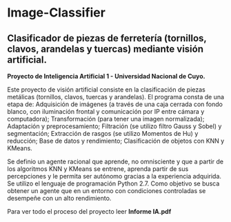 # Image-Classifier

## Clasificador de piezas de ferretería (tornillos, clavos, arandelas y tuercas) mediante visión artificial.

**Proyecto de Inteligencia Artificial 1 - Universidad Nacional de Cuyo.**

Este proyecto de visión artificial consiste en la clasificación de piezas metálicas (tornillos, clavos, tuercas y arandelas). 
El programa consta de una etapa de: Adquisición de imágenes (a través de una caja cerrada con fondo blanco, con iluminación frontal y comunicación por IP 
entre cámara y computadora); Transformación (para tener una imagen normalizada); Adaptación y preprocesamiento; Filtración (se utilizo filtro Gauss y Sobel) 
y segmentación; Extracción de rasgos (se utilizo Momentos de Hu) y reducción; Base de datos y rendimiento; Clasificación de objetos con KNN y KMeans. 

Se definio un agente racional que aprende, no omnisciente y que a partir de los algoritmos KNN y KMeans se entrene, aprenda  partir de sus percepciones 
y le permita ser autónomo gracias a la experiencia adquirida. Se utilizo el lenguaje de programación Python 2.7. 
Como objetivo se busca obtener un agente que en un entorno con condiciones controladas se desempeñe con un alto rendimiento.

Para ver todo el proceso del proyecto leer **Informe IA.pdf**
